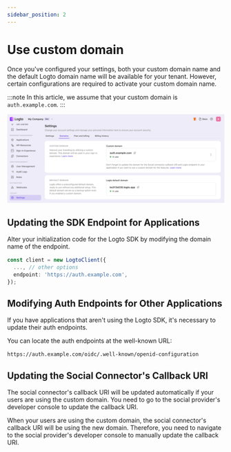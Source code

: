 ```yaml
---
sidebar_position: 2
---
```


# Use custom domain

Once you've configured your settings, both your custom domain name and the default Logto domain name will be available for your tenant. However, certain configurations are required to activate your custom domain name.

:::note
In this article, we assume that your custom domain is `auth.example.com`.
:::

![Example domain](./assets/example-domain.webp)

## Updating the SDK Endpoint for Applications

Alter your initialization code for the Logto SDK by modifying the domain name of the endpoint.

```ts
const client = new LogtoClient({
  ..., // other options
  endpoint: 'https://auth.example.com',
});
```

## Modifying Auth Endpoints for Other Applications

If you have applications that aren't using the Logto SDK, it's necessary to update their auth endpoints.

You can locate the auth endpoints at the well-known URL:

```
https://auth.example.com/oidc/.well-known/openid-configuration
```

## Updating the Social Connector's Callback URI

The social connector's callback URI will be updated automatically if your users are using the custom domain. You need to go to the social provider's developer console to update the callback URI.

When your users are using the custom domain, the social connector's callback URI will be using the new domain. Therefore, you need to navigate to the social provider's developer console to manually update the callback URI.
